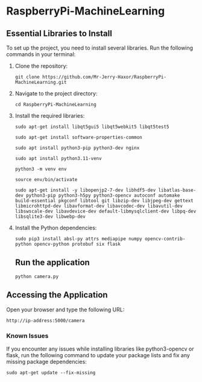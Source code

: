 # RaspberryPi-MachineLearning

## Essential Libraries to Install

To set up the project, you need to install several libraries. Run the following commands in your terminal:

1. Clone the repository:

   ```
   git clone https://github.com/Mr-Jerry-Haxor/RaspberryPi-MachineLearning.git
   ```
2. Navigate to the project directory:

   ```
   cd RaspberryPi-MachineLearning
   ```
3. Install the required libraries:

   ```
   sudo apt-get install libqt5gui5 libqt5webkit5 libqt5test5
   ```

   ```
   sudo apt-get install software-properties-common
   ```

   ```
   sudo apt install python3-pip python3-dev nginx
   ```

   ```
   sudo apt install python3.11-venv
   ```

   ```
   python3 -m venv env
   ```

   ```
   source env/bin/activate
   ```

   ```
   sudo apt-get install -y libopenjp2-7-dev libhdf5-dev libatlas-base-dev python3-pip python3-h5py python3-opencv autoconf automake build-essential pkgconf libtool git libzip-dev libjpeg-dev gettext libmicrohttpd-dev libavformat-dev libavcodec-dev libavutil-dev libswscale-dev libavdevice-dev default-libmysqlclient-dev libpq-dev libsqlite3-dev libwebp-dev
   ```
4. Install the Python dependencies:

   ```
   sudo pip3 install absl-py attrs mediapipe numpy opencv-contrib-python opencv-python protobuf six flask
   ```

   ## Run the application


   ```
   python camera.py
   ```

## Accessing the Application

Open your browser and type the following URL:

```
http://ip-address:5000/camera
```

### Known Issues

If you encounter any issues while installing libraries like python3-opencv or flask, run the following command to update your package lists and fix any missing package dependencies:

```
sudo apt-get update --fix-missing
```
